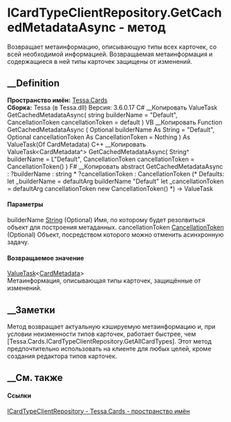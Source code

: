 # ICardTypeClientRepository.GetCachedMetadataAsync - метод
Возвращает метаинформацию, описывающую типы всех карточек, со всей необходимой
информацией. Возвращаемая метаинформация и содержащиеся в ней типы карточек
защищены от изменений.
## __Definition
 **Пространство имён:** [Tessa.Cards](N_Tessa_Cards.htm)  
 **Сборка:** Tessa (в Tessa.dll) Версия: 3.6.0.17
C# __Копировать
     ValueTask<CardMetadata> GetCachedMetadataAsync(
    	string builderName = "Default",
    	CancellationToken cancellationToken = default
    )
VB __Копировать
     Function GetCachedMetadataAsync ( 
    	Optional builderName As String = "Default",
    	Optional cancellationToken As CancellationToken = Nothing
    ) As ValueTask(Of CardMetadata)
C++ __Копировать
     ValueTask<CardMetadata^> GetCachedMetadataAsync(
    	String^ builderName = L"Default", 
    	CancellationToken cancellationToken = CancellationToken()
    )
F# __Копировать
     abstract GetCachedMetadataAsync : 
            ?builderName : string * 
            ?cancellationToken : CancellationToken 
    (* Defaults:
            let _builderName = defaultArg builderName "Default"
            let _cancellationToken = defaultArg cancellationToken new CancellationToken()
    *)
    -> ValueTask<CardMetadata> 
#### Параметры
builderName [String](https://learn.microsoft.com/dotnet/api/system.string)
(Optional)
    Имя, по которому будет резолвиться объект для построения метаданных.
cancellationToken
[CancellationToken](https://learn.microsoft.com/dotnet/api/system.threading.cancellationtoken)
(Optional)
    Объект, посредством которого можно отменить асинхронную задачу.
#### Возвращаемое значение
[ValueTask](https://learn.microsoft.com/dotnet/api/system.threading.tasks.valuetask-1)<[CardMetadata](T_Tessa_Cards_Metadata_CardMetadata.htm)>  
Метаинформация, описывающая типы карточек, защищённые от изменений.
##  __Заметки
Метод возвращает актуальную кэшируемую метаинформацию и, при условии
неизменности типов карточек, работает быстрее, чем
[Tessa.Cards.ICardTypeClientRepository.GetAllCardTypes]. Этот метод
предпочтительно использовать на клиенте для любых целей, кроме создания
редактора типов карточек.
## __См. также
#### Ссылки
[ICardTypeClientRepository - ](T_Tessa_Cards_ICardTypeClientRepository.htm)
[Tessa.Cards - пространство имён](N_Tessa_Cards.htm)
